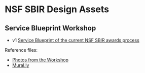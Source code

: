 # NSF SBIR Design Assets


## Service Blueprint Workshop
* v1 [Service Blueprint of the current NSF SBIR awards process](https://github.com/18F/nsf-sbir/blob/design/design/service%20blueprint/blueprint-current-v1.pdf)  

Reference files:
  * [Photos from the Workshop](https://github.com/18F/nsf-sbir/tree/design/design/service%20blueprint%20source%20files/blueprint%20workshop%20photos)
  * [Mural.ly](https://app.mural.ly/t/gsa6/m/gsa6/1490375810558)
